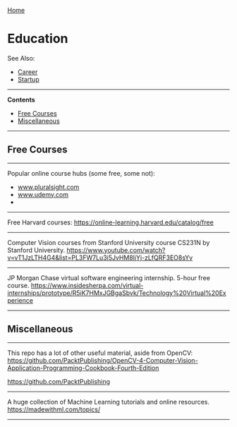 [Home](Readme.md)
# Education

See Also:

  - [Career](Career.md)
  - [Startup](Startup.md)

---

**Contents**

- [Free Courses](Education.md#free-courses)
- [Miscellaneous](Education.md#miscellaneous)

---

## Free Courses

---

Popular online course hubs (some free, some not):

- www.pluralsight.com
- www.udemy.com
-

---

Free Harvard courses:
https://online-learning.harvard.edu/catalog/free

---

Computer Vision courses from Stanford University
course CS231N by Stanford University.
https://www.youtube.com/watch?v=vT1JzLTH4G4&list=PL3FW7Lu3i5JvHM8ljYj-zLfQRF3EO8sYv

---

JP Morgan Chase virtual software engineering internship. 5-hour free course.
https://www.insidesherpa.com/virtual-internships/prototype/R5iK7HMxJGBgaSbvk/Technology%20Virtual%20Experience

---

## Miscellaneous

---

This repo has a lot of other useful material, aside from OpenCV:
https://github.com/PacktPublishing/OpenCV-4-Computer-Vision-Application-Programming-Cookbook-Fourth-Edition

https://github.com/PacktPublishing

---

A huge collection of Machine Learning tutorials and online resources.
https://madewithml.com/topics/

---